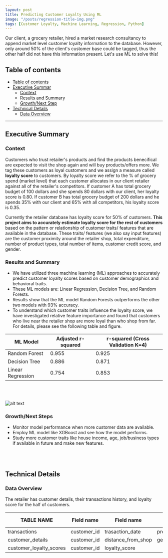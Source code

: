 ```yaml
---
layout: post
title: Predicting Customer Loyalty Using ML
image: "/posts/regression-title-img.png"
tags: [Customer Loyalty, Machine Learning, Regression, Python]
---
```


Our client, a grocery retailer, hired a market research consultancy to append market level customer loyalty information to the database.  However, only around 50% of the client's customer base could be tagged, thus the other half did not have this information present.  Let's use ML to solve this!

## Table of contents

- [Table of contents](#table-of-contents)
- [Executive Summar](#executive-summary)
  - [Context](#context)
  - [Results and Summary](#results-summary)
  - [Growth/Next Step](#growth-next-steps)
- [Technical Details](#technical-details)
  - [Data Overview](#data-overview)
  
---

## Executive Summary <a name="executive-summary"></a>

### Context <a name="context"></a>

Customers who trust  retailer's products and find the products benecifical are expected to visit the shop again and will buy products/offers more. We tag these customers as loyal customers and we assign a measure called **loyalty score** to customers. By loyalty score we refer to the % of grocery spend (market level) that each customer allocates in our client retailer against all of the retailer's competitors. If customer A has total grocery budget of 100 dollars and she spends 80 dollars with our client, her loyalty score is 0.80. If customer B has total grocery budget of 200 dollars and he spends 35% with our client and 65% with all competitors, his loyalty score is 0.35.

Currently the retailer database has loyalty score for 50% of customers. **This project aims to accurately estimate loyalty score for the rest of customers** based on the pattern or relationship of customer traits/ features that are available in the database. These traits/ features (we also say input features) are the customer proximity around the retailer shop, total expenditure, number of product types, total number of items, customer credit score, and gender.


### Results and Summary <a name="results-summary"></a>

- We have utilized three machine learning (ML) approaches to accurately predict customer loyalty scores based on customer demographics and behavioral traits.
- These ML models are: Linear Regression, Decision Tree, and Random Forests.
- Results show that the ML model Random Forests outperforms the other two models with 93% accuracy.
- To understand which customer traits influence the loyalty score, we have investigated relative feature importance and found that customers who live near the retailer shop are more loyal than who shop from far. For details, please see the following table and figure.

|ML Model | Adjusted r-squared | r-squared (Cross Validation K=4) |
|---      | ---                 | --- |
|Random Forest | 0.955 | 0.925|
|Decision Tree | 0.886 | 0.871|
|Linear Regression | 0.754 | 0.853|

<br>
<br>

![alt text](/img/post/rf-regression-permutation-importance.png "Random Forest Permutation Importance Plot")

### Growth/Next Steps <a name="growth-next-steps"></a>

- Monitor model performance when more customer data are available.
- Employ ML model like XGBoost and see how the model performs.
- Study more customer traits like house income, age, job/business types if available in future and make new features.


<br>
<br>


## Technical Details  <a name="technical-details"></a>

### Data Overview <a name="data-overview"></a>

The retailer has customer details, their transactions history, and loyalty score for the half of customers.

|TABLE NAME | Field name |Field name     | Field name        |   Field name     |
|---        | ---             |--           |---      |---     |
|transactions|  customer_id|trasaction_date | product_name_id | total_sales|
|customer_details|customer_id|distance_from_shop|gender|
|customer_loyalty_scores|customer_id|loyalty_score| | 
